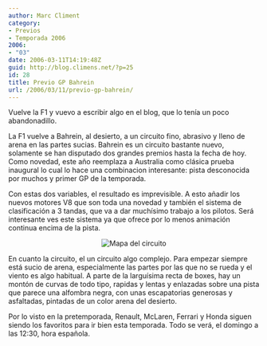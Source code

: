 ```yaml
---
author: Marc Climent
category:
- Previos
- Temporada 2006
2006:
- "03"
date: 2006-03-11T14:19:48Z
guid: http://blog.climens.net/?p=25
id: 28
title: Previo GP Bahrein
url: /2006/03/11/previo-gp-bahrein/
---
```


Vuelve la F1 y vuevo a escribir algo en el blog, que lo tenía un poco abandonadillo.

La F1 vuelve a Bahrein, al desierto, a un circuito fino, abrasivo y lleno de arena en las partes sucias. Bahrein es un circuito bastante nuevo, solamente se han disputado dos grandes premios hasta la fecha de hoy. Como novedad, este año reemplaza a Australia como clásica prueba inaugural lo cual lo hace una combinacion interesante: pista desconocida por muchos y primer GP de la temporada.

Con estas dos variables, el resultado es imprevisible. A esto añadir los nuevos motores V8 que son toda una novedad y también el sistema de clasificación a 3 tandas, que va a dar muchísimo trabajo a los pilotos. Será interesante ves este sistema ya que ofrece por lo menos animación continua encima de la pista.

<div style="text-align: center">
  <img alt="Mapa del circuito" src="http://upload.wikimedia.org/wikipedia/commons/thumb/2/29/Bahrain_International_Circuit--Grand_Prix_Layout.svg/500px-Bahrain_International_Circuit--Grand_Prix_Layout.svg.png" />
</div>

En cuanto la circuito, el un circuito algo complejo. Para empezar siempre está sucio de arena, especialmente las partes por las que no se rueda y el viento es algo habitual. A parte de la larguísima recta de boxes, hay un montón de curvas de todo tipo, rapidas y lentas y enlazadas sobre una pista que parece una alfombra negra, con unas escapatorias generosas y asfaltadas, pintadas de un color arena del desierto.

Por lo visto en la pretemporada, Renault, McLaren, Ferrari y Honda siguen siendo los favoritos para ir bien esta temporada. Todo se verá, el domingo a las 12:30, hora española.
